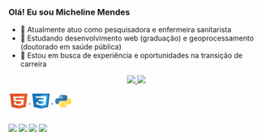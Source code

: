 ### Olá! Eu sou Micheline Mendes


- 🔭 Atualmente atuo como pesquisadora e enfermeira sanitarista
- 🌱 Estudando desenvolvimento web (graduação) e geoprocessamento (doutorado em saúde pública)
- 🤔 Estou em busca de experiência e oportunidades na transição de carreira

<div align="center">
  <a href="https://github.com/michelinemendes">
  <img height="130em" src="https://github-readme-stats.vercel.app/api?username=michelinemendes&show_icons=true&theme=dracula&include_all_commits=true&count_private=true"/>
  <img height="130em" src="https://github-readme-stats.vercel.app/api/top-langs/?username=michelinemendes&layout=compact&langs_count=7&theme=dracula"/>
</div>
<div style="display: inline_block"><br>
  <img align="center" alt="Rafa-HTML" height="30" width="40" src="https://raw.githubusercontent.com/devicons/devicon/master/icons/html5/html5-original.svg">
  <img align="center" alt="Rafa-CSS" height="30" width="40" src="https://raw.githubusercontent.com/devicons/devicon/master/icons/css3/css3-original.svg">
  <img align="center" alt="Rafa-Python" height="30" width="40" src="https://raw.githubusercontent.com/devicons/devicon/master/icons/python/python-original.svg">
  </div>
  
  ##
  
<div> 
  <a href="https://www.youtube.com/channel/UCttZYq0tuTC7elq8WQ3Kpjg" target="_blank"><img src="https://img.shields.io/badge/YouTube-FF0000?style=for-the-badge&logo=youtube&logoColor=white" target="_blank"></a>
  <a href="https://instagram.com/michelinemendes_" target="_blank"><img src="https://img.shields.io/badge/-Instagram-%23E4405F?style=for-the-badge&logo=instagram&logoColor=white" target="_blank"></a>
   <a href = "mailto:michelinesm@gmail.com"><img src="https://img.shields.io/badge/-Gmail-%23333?style=for-the-badge&logo=gmail&logoColor=white" target="_blank"></a>
  <a href="https://www.linkedin.com/in/micheline-da-silveira-mendes-b41896172" target="_blank"><img src="https://img.shields.io/badge/-LinkedIn-%230077B5?style=for-the-badge&logo=linkedin&logoColor=white" target="_blank"></a> 
  </div>
